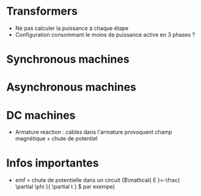 # Transformers

- Ne pas calculer la puissance à chaque étape
- Configuration consommant le moins de puissance active en 3 phases ?

# Synchronous machines

# Asynchronous machines

# DC machines

- Armature reaction : cables dans l'armature provoquent champ magnétique + chute de potentiel

# Infos importantes

- emf = chute de potentielle dans un circuit ($\mathcal{ E }=-\frac{ \partial \phi }{ \partial t } $ par exempe)
